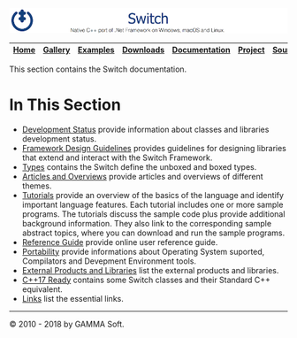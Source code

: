 ![Switch Header](Pictures/SwitchNativeC++port.png)

| [Home](Home.md) | [Gallery](Gallery.md) | [Examples](Examples.md) | [Downloads](Downloads.md) | [Documentation](Documentation.md) | [Project](https://sourceforge.net/projects/switchpro) | [Source](https://github.com/gammasoft71/switch) | [License](License.md) | [Contact](Contact.md) | [GAMMA Soft](https://gammasoft71.wixsite.com/gammasoft) |
|-----------------|-----------------------|-------------------------|-------------------------|-----------------------------------|-------------------------------------------------------|-------------------------------------------------|-----------------------|-----------------------|---------------------------------------------------------|

This section contains the Switch documentation.
​
# In This Section

* [Development Status](SwitchStatus.md) provide information about classes and libraries development status.
* [Framework Design Guidelines](FrameworkDesignGuidelines.md) provides guidelines for designing libraries that extend and interact with the Switch Framework.
* [Types](Types.md) contains the Switch define the unboxed and boxed types.
* [Articles and Overviews](ArticlesAndOverviews.md) provide articles and overviews of different themes.
* [Tutorials](Tutorials.md) provide an overview of the basics of the language and identify important language features. Each tutorial includes one or more sample programs. The tutorials discuss the sample code plus provide additional background information. They also link to the corresponding sample abstract topics, where you can download and run the sample programs.
* [Reference Guide](https://gammasoft71.github.io/Switch-doc) provide online user reference guide.
* [Portability](Portability.md) provide informations about Operating System suported, Compilators and Devepment Environment tools.
* [External Products and Libraries](ExternalProductsAndLibraries.md) list the external products and libraries.
* [C++17 Ready](C++17Ready.md) contains some Switch classes and their Standard C++ equivalent.
* [Links](Links.md) list the essential links.

______________________________________________________________________________________________

© 2010 - 2018 by GAMMA Soft.
